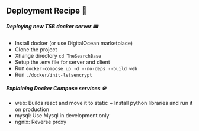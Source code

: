 ## Deployment Recipe 📝

##### Deploying new TSB docker server 📟

* Install docker (or use DigitalOcean marketplace)
* Clone the project
* Xhange directory `cd TheSearchBase`
* Setup the .env file for server and client
* Run `docker-compose up -d --no-deps --build web`
* Run `./docker/init-letsencrypt`



##### Explaining Docker Compose services ⚙️
* web: Builds react and move it to static + Install python libraries and run it on production
* mysql: Use Mysql in development only
* ngnix: Reverse proxy
